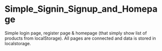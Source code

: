 # Simple_Signin_Signup_and_Homepage
Simple login page, register page &amp; homepage (that simply show list of products from localStorage). All pages are connected and data is stored in localstorage.
